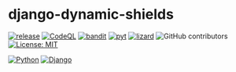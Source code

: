# django-dynamic-shields

<p align="center">

[![release](https://github.com/Uno-Takashi/django-dynamic-shields/actions/workflows/release.yml/badge.svg?branch=main)](https://github.com/Uno-Takashi/django-dynamic-shields/actions/workflows/release.yml)
[![CodeQL](https://github.com/Uno-Takashi/django-dynamic-shields/actions/workflows/codeql-analysis.yml/badge.svg?branch=main&event=push)](https://github.com/Uno-Takashi/django-dynamic-shields/actions/workflows/codeql-analysis.yml)
[![bandit](https://github.com/Uno-Takashi/django-dynamic-shields/actions/workflows/bandit.yml/badge.svg?branch=main&event=push)](https://github.com/Uno-Takashi/django-dynamic-shields/actions/workflows/bandit.yml)
[![pyt](https://github.com/Uno-Takashi/django-dynamic-shields/actions/workflows/pyt.yml/badge.svg?branch=main&event=push)](https://github.com/Uno-Takashi/django-dynamic-shields/actions/workflows/pyt.yml)
[![lizard](https://github.com/Uno-Takashi/django-dynamic-shields/actions/workflows/lizard.yml/badge.svg?branch=main&event=push)](https://github.com/Uno-Takashi/django-dynamic-shields/actions/workflows/lizard.yml)
![GitHub contributors](https://img.shields.io/github/contributors/Uno-Takashi/django-dynamic-shields?color=g)
[![License: MIT](https://img.shields.io/badge/License-MIT-yellow.svg)](https://github.com/Uno-Takashi/django-dynamic-shields/blob/main/LICENSE)

</p>

<p align="center">

[![Python](https://img.shields.io/badge/-Python-F9DC3E.svg?logo=python&style=flat)](https://www.python.org/)
[![Django](https://img.shields.io/badge/-Django-092E20.svg?logo=django&style=flat)](https://www.djangoproject.com/)

</p>
